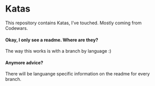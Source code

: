 # Katas #

This repository contains Katas, I've touched. Mostly coming from Codewars.

#### Okay, I only see a readme. Where are they?  ####

The way this works is with a branch by language :)

#### Anymore advice? ####

There will be languange specific information on the readme for every branch.